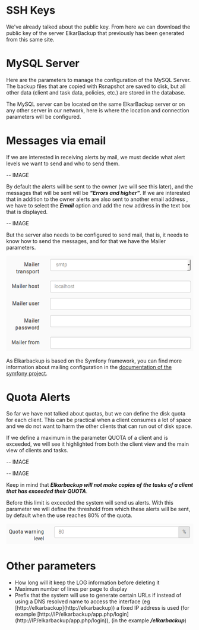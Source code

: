 # SSH Keys

We've already talked about the public key. From here we can download the public key of the server ElkarBackup that previously has been generated from this same site.

# MySQL Server

Here are the parameters to manage the configuration of the MySQL Server. The  backup files that are copied with Rsnapshot are saved to disk, but all other data \(client and task data, policies, etc.\) are stored in the database.

The MySQL server can be located on the same ElkarBackup server or on any other server in our network, here is where the location and connection parameters will be configured.

# Messages via email

If we are interested in receiving alerts by mail, we must decide what  alert levels we want to send and who to send them.

-- IMAGE

By default the alerts will be sent to the owner \(we will see this later\), and the messages that will be sent will be _**"Errors and higher"**_. If we are interested that in addition to the owner alerts are also sent to another email address , we have to select the _**Email**_ option and add the new address in the text box that is displayed.

-- IMAGE

But the server also needs to be configured to send mail, that is, it needs to know how to send the messages, and for that we have the Mailer parameters.

![](/assets/parameters3.png)

As Elkarbackup is based on the Symfony framework, you can find more information about mailing configuration in the [documentation of the symfony project](http://symfony.com/doc/current/email.html).

# Quota Alerts

So far we have not talked about quotas, but we can define the disk quota for each client. This can be practical when a client consumes a lot of space and we do not want to harm the other clients that can run out of disk space.

If we define a maximum in the parameter QUOTA of a client and is exceeded, we will see it highlighted from both the client view and the main view of clients and tasks.

-- IMAGE

-- IMAGE

Keep in mind that _**Elkarbackup will not make copies of the tasks of a client that has exceeded their QUOTA**_.

Before this limit is exceeded the system will send us alerts. With this parameter we will define the threshold from which these alerts will be sent, by default when the use reaches 80% of the quota.

![](/assets/parameters6.png)

# Other parameters

* How long will it keep the LOG information before deleting it
* Maximum number of lines per page to display
* Prefix that the system will use to generate certain URLs if instead of using a DNS resolved name to access the interface \(eg [http://elkarbackup](http://elkarbackup\)\) a fixed IP address is used \(for example [http://IP/elkarbackup/app.php/login](http://IP/elkarbackup/app.php/login\)\), \(in the example _**/elkarbackup**_\)



